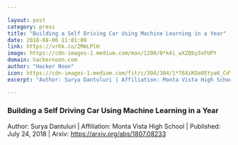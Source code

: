 ```yaml
---

layout: post
category: press
title: "Building a Self Driving Car Using Machine Learning in a Year"
date: 2018-08-06 11:01:09
link: https://vrhk.co/2MmLPlH
image: https://cdn-images-1.medium.com/max/1200/0*k4i_wXZQby3xFUPY
domain: hackernoon.com
author: "Hacker Noon"
icon: https://cdn-images-1.medium.com/fit/c/304/304/1*76XiKOa05Yya6_CdYX8pVg.jpeg
excerpt: "Author: Surya Dantuluri | Affiliation: Monta Vista High School | Published: July 24, 2018 | Arxiv: <https://arxiv.org/abs/1807.08233>"

---
```


### Building a Self Driving Car Using Machine Learning in a Year

Author: Surya Dantuluri | Affiliation: Monta Vista High School | Published: July 24, 2018 | Arxiv: <https://arxiv.org/abs/1807.08233>